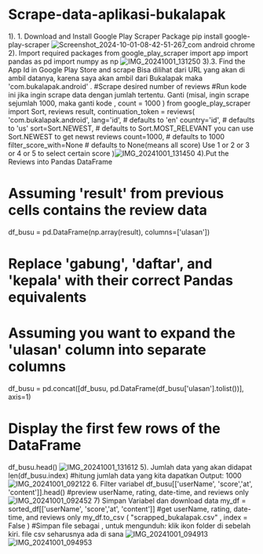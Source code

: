 # Scrape-data-aplikasi-bukalapak
1). 1. Download and Install Google Play Scraper Package
pip install google-play-scraper
![Screenshot_2024-10-01-08-42-51-267_com android chrome](https://github.com/user-attachments/assets/871c90be-cf29-4e85-8d41-b0c7f87f96a2)
2). Import required packages
from google_play_scraper import app
import pandas as pd
import numpy as np
![IMG_20241001_131250](https://github.com/user-attachments/assets/d8837782-d8fc-4644-8121-9a7a203be96a)
3).3. Find the App Id in Google Play Store and scrape
Bisa dilihat dari URL yang akan di ambil datanya, karena saya akan ambil dari Bukalapak maka
'com.bukalapak.android' .
#Scrape desired number of reviews
#Run kode ini jika ingin scrape data dengan jumlah tertentu. Ganti (misal, ingin scrape sejumlah
1000, maka ganti kode , count = 1000 )
from google_play_scraper import Sort, reviews
result, continuation_token = reviews(
'com.bukalapak.android',
lang='id', # defaults to 'en'
country='id', # defaults to 'us'
sort=Sort.NEWEST, # defaults to Sort.MOST_RELEVANT you can use Sort.NEWEST to get
newst reviews
count=1000, # defaults to 1000
filter_score_with=None # defaults to None(means all score) Use 1 or 2 or 3 or 4 or 5 to select
certain score
)![IMG_20241001_131450](https://github.com/user-attachments/assets/ca951da5-524f-4fe3-8b89-03402eb88e2d)
4).Put the Reviews into Pandas DataFrame
# Assuming 'result' from previous cells contains the review data
df_busu = pd.DataFrame(np.array(result), columns=['ulasan'])
# Replace 'gabung', 'daftar', and 'kepala' with their correct Pandas equivalents
# Assuming you want to expand the 'ulasan' column into separate columns
df_busu = pd.concat([df_busu, pd.DataFrame(df_busu['ulasan'].tolist())], axis=1)
# Display the first few rows of the DataFrame
df_busu.head()
![IMG_20241001_131612](https://github.com/user-attachments/assets/a9b731c7-e60b-4739-84e9-50408c7b3fb2)
5). Jumlah data yang akan didapat
len(df_busu.index) #hitung jumlah data yang kita dapatkan
Output: 1000
![IMG_20241001_092122](https://github.com/user-attachments/assets/6b54116f-6d9f-4d89-b680-975438f7a854)
6. Filter variabel
df_busu[['userName', 'score','at', 'content']].head() #preview userName, rating, date-time, and
reviews only
![IMG_20241001_092452](https://github.com/user-attachments/assets/81e77d8c-2072-4a38-8e59-a46456cf2fea)
7) Simpan Variabel dan download data
my_df = sorted_df[['userName', 'score','at', 'content']] #get userName, rating, date-time, and
reviews only
my_df.to_csv ( "scrapped_bukalapak.csv" , index = False ) #Simpan file sebagai , untuk
mengunduh: klik ikon folder di sebelah kiri. file csv seharusnya ada di sana
![IMG_20241001_094913](https://github.com/user-attachments/assets/0351d5c8-eee5-4e47-8569-6fb99762e5b9)
![IMG_20241001_094953](https://github.com/user-attachments/assets/056fea67-4485-453b-bcf8-54909bb59f3d)
